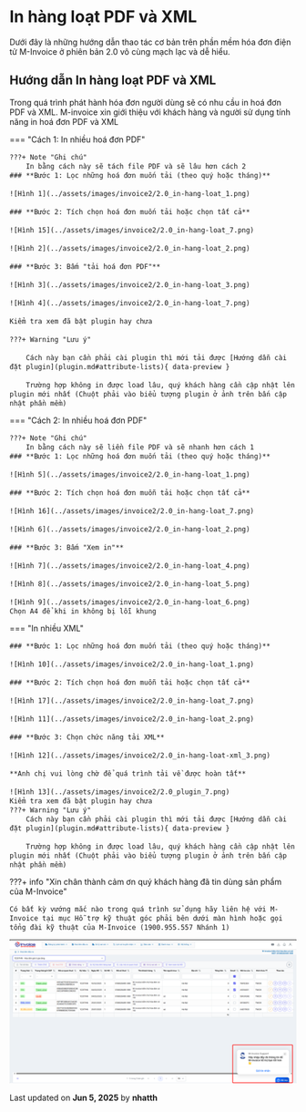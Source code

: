# **In hàng loạt PDF và XML**

Dưới đây là những hướng dẫn thao tác cơ bản trên phần mềm hóa đơn điện tử M-Invoice ở phiên bản 2.0 vô cùng mạch lạc và dễ hiểu.

## **Hướng dẫn In hàng loạt PDF và XML**

Trong quá trình phát hành hóa đơn người dùng sẽ có nhu cầu in hoá đơn PDF và XML. M-invoice xin giới thiệu với khách hàng và người sử dụng tính năng in hoá đơn PDF và XML

=== "Cách 1: In nhiều hoá đơn PDF"

    ???+ Note "Ghi chú"
        In bằng cách này sẽ tách file PDF và sẽ lâu hơn cách 2
    ### **Bước 1: Lọc những hoá đơn muốn tải (theo quý hoặc tháng)**

    ![Hình 1](../assets/images/invoice2/2.0_in-hang-loat_1.png)

    ### **Bước 2: Tích chọn hoá đơn muốn tải hoặc chọn tất cả**

    ![Hình 15](../assets/images/invoice2/2.0_in-hang-loat_7.png)

    ![Hình 2](../assets/images/invoice2/2.0_in-hang-loat_2.png)

    ### **Bước 3: Bấm "tải hoá đơn PDF"**

    ![Hình 3](../assets/images/invoice2/2.0_in-hang-loat_3.png)

    ![Hình 4](../assets/images/invoice2/2.0_in-hang-loat_7.png)

    Kiểm tra xem đã bật plugin hay chưa

    ???+ Warning "Lưu ý"

        Cách này bạn cần phải cài plugin thì mới tải được [Hướng dẫn cài đặt plugin](plugin.md#attribute-lists){ data-preview }

        Trường hợp không in được load lâu, quý khách hàng cần cập nhật lên plugin mới nhất (Chuột phải vào biểu tượng plugin ở ảnh trên bấn cập nhật phần mềm)

=== "Cách 2: In nhiều hoá đơn PDF"

    ???+ Note "Ghi chú"
        In bằng cách này sẽ liền file PDF và sẽ nhanh hơn cách 1
    ### **Bước 1: Lọc những hoá đơn muốn tải (theo quý hoặc tháng)**

    ![Hình 5](../assets/images/invoice2/2.0_in-hang-loat_1.png)

    ### **Bước 2: Tích chọn hoá đơn muỗn tải hoặc chọn tất cả**

    ![Hình 16](../assets/images/invoice2/2.0_in-hang-loat_7.png)

    ![Hình 6](../assets/images/invoice2/2.0_in-hang-loat_2.png)

    ### **Bước 3: Bấm "Xem in"**

    ![Hình 7](../assets/images/invoice2/2.0_in-hang-loat_4.png)

    ![Hình 8](../assets/images/invoice2/2.0_in-hang-loat_5.png)

    ![Hình 9](../assets/images/invoice2/2.0_in-hang-loat_6.png)
    Chọn A4 để khi in không bị lỗi khung

=== "In nhiều XML"

    ### **Bước 1: Lọc những hoá đơn muốn tải (theo quý hoặc tháng)**

    ![Hình 10](../assets/images/invoice2/2.0_in-hang-loat_1.png)

    ### **Bước 2: Tích chọn hoá đơn muỗn tải hoặc chọn tất cả**

    ![Hình 17](../assets/images/invoice2/2.0_in-hang-loat_7.png)

    ![Hình 11](../assets/images/invoice2/2.0_in-hang-loat_2.png)

    ### **Bước 3: Chọn chức năng tải XML**

    ![Hình 12](../assets/images/invoice2/2.0_in-hang-loat-xml_3.png)

    **Anh chị vui lòng chờ để quá trình tải về được hoàn tất**

    ![Hình 13](../assets/images/invoice2/2.0_plugin_7.png)
    Kiểm tra xem đã bật plugin hay chưa
    ???+ Warning "Lưu ý"
        Cách này bạn cần phải cài plugin thì mới tải được [Hướng dẫn cài đặt plugin](plugin.md#attribute-lists){ data-preview }

        Trường hợp không in được load lâu, quý khách hàng cần cập nhật lên plugin mới nhất (Chuột phải vào biểu tượng plugin ở ảnh trên bấn cập nhật phần mềm)

???+ info "Xin chân thành cảm ơn quý khách hàng đã tin dùng sản phẩm của M-Invoice"

    Có bất kỳ vướng mắc nào trong quá trình sử dụng hãy liên hệ với M-Invoice tại mục Hỗ trợ kỹ thuật góc phải bên dưới màn hình hoặc gọi tổng đài kỹ thuật của M-Invoice (1900.955.557 Nhánh 1)

![Hình 14](../assets/images/invoice2/hotro.png)




<div class="last-updated">Last updated on <strong>Jun 5, 2025</strong> by <strong>nhatth</strong></div>

